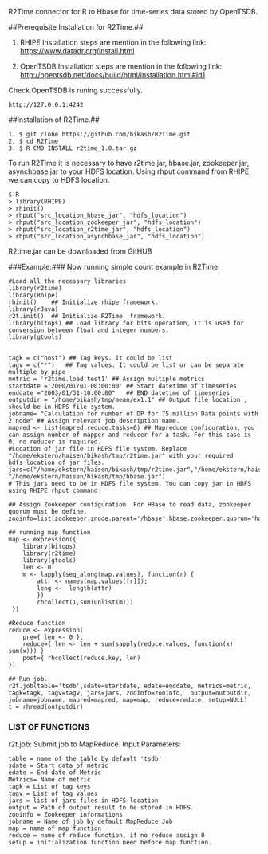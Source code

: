 R2Time connector for R to Hbase for time-series data stored by OpenTSDB.  


##Prerequisite Installation for R2Time.##
1. RHIPE
Installation steps are mention in the following link:
https://www.datadr.org/install.html

2. OpenTSDB
Installation steps are mention in the following link:
http://opentsdb.net/docs/build/html/installation.html#id1

Check OpenTSDB is runing successfully.
```
http://127.0.0.1:4242
```

##Installation of R2Time.##
```
1. $ git clone https://github.com/bikash/R2Time.git
2. $ cd R2Time
3. $ R CMD INSTALL r2time_1.0.tar.gz
```

To run R2Time it is necessary to have r2time.jar, hbase.jar, zookeeper.jar, asynchbase.jar to your HDFS location. Using rhput command from RHIPE, we can copy to HDFS location.
```
$ R
> library(RHIPE)
> rhinit()
> rhput("src_location_hbase_jar", "hdfs_location")
> rhput("src_location_zookeeper_jar", "hdfs_location")
> rhput("src_location_r2time_jar", "hdfs_location")
> rhput("src_location_asynchbase_jar", "hdfs_location")
```

R2time.jar can be downloaded from GitHUB

###Example:###
Now running simple count example in R2Time.

```
#Load all the necessary libraries
library(r2time)
library(Rhipe)
rhinit()	## Initialize rhipe framework.
library(rJava)
r2t.init()  ## Initialize R2Time  framework.
library(bitops) ## Load library for bits operation, It is used for conversion between float and integer numbers.
library(gtools)


tagk = c("host") ## Tag keys. It could be list
tagv = c("*")	## Tag values. It could be list or can be separate multiple by pipe
metric = 'r2time.load.test1' ## Assign multiple metrics
startdate ='2000/01/01-00:00:00' ## Start datetime of timeseries
enddate ="2003/01/31-10:00:00"   ## END datetime of timeseries
outputdir = "/home/bikash/tmp/mean/ex1.1" ## Output file location , should be in HDFS file system.
jobname= "Calculation for number of DP for 75 million Data points with 2 node" ## Assign relevant job description name.
mapred <- list(mapred.reduce.tasks=0) ## Mapreduce configuration, you can assign number of mapper and reducer for a task. For this case is 0, no reducer is required.
#Location of jar file in HDFS file system. Replace "/home/ekstern/haisen/bikash/tmp/r2time.jar" with your required hdfs_location of jar files.
jars=c("/home/ekstern/haisen/bikash/tmp/r2time.jar","/home/ekstern/haisen/bikash/tmp/zookeeper.jar", "/home/ekstern/haisen/bikash/tmp/hbase.jar")
# This jars need to be in HDFS file system. You can copy jar in HDFS using RHIPE rhput command
 
## Assign Zookeeper configuration. For HBase to read data, zookeeper quorum must be define.
zooinfo=list(zookeeper.znode.parent='/hbase',hbase.zookeeper.quorum='haisen24.ux.uis.no')
 
## running map function
map <- expression({
	library(bitops)
	library(r2time)
	library(gtools)
	len <- 0
	m <- lapply(seq_along(map.values), function(r) {
	 	attr <- names(map.values[[r]]);
		leng <-  length(attr)
		})
	 	rhcollect(1,sum(unlist(m)))
 })

#Reduce function 
reduce <- expression(
	pre={ len <- 0 }, 
	reduce={ len <- len + sum(sapply(reduce.values, function(x) sum(x))) }
	post={ rhcollect(reduce.key, len)
})
 
## Run job.
r2t.job(table='tsdb',sdate=startdate, edate=enddate, metrics=metric, tagk=tagk, tagv=tagv, jars=jars, zooinfo=zooinfo,	output=outputdir, jobname=jobname, mapred=mapred, map=map, reduce=reduce, setup=NULL)
t = rhread(outputdir)
```


### LIST OF FUNCTIONS ###

r2t.job:
Submit job to MapReduce. 
Input Parameters:
```
table = name of the table by default 'tsdb'
sdate = Start data of metric
edate = End date of Metric
Metrics= Name of metric
tagk = List of tag keys
tagv = List of tag values
jars = list of jars files in HDFS location
output = Path of output result to be stored in HDFS.
zooinfo = Zookeeper informations
jobname = Name of job by default MapReduce Job
map = name of map function
reduce = name of reduce function, if no reduce assign 0
setup = initialization function need before map function. 
```
